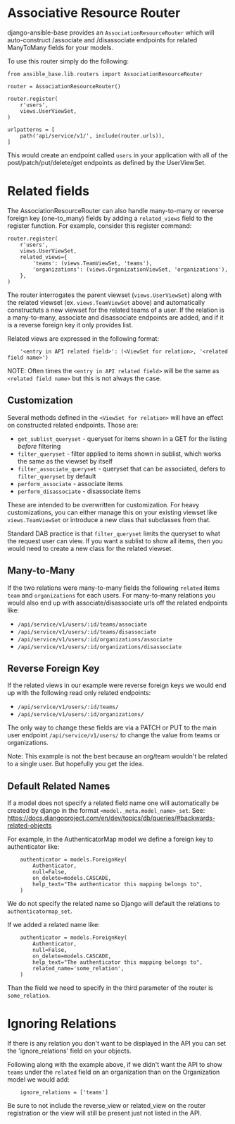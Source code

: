 # Associative Resource Router

django-ansible-base provides an `AssociationResourceRouter` which will auto-construct /associate and /disassociate endpoints for related ManyToMany fields for your models.

To use this router simply do the following:
```
from ansible_base.lib.routers import AssociationResourceRouter

router = AssociationResourceRouter()

router.register(
    r'users',
    views.UserViewSet,
)

urlpatterns = [
    path('api/service/v1/', include(router.urls)),
]
```

This would create an endpoint called `users` in your application with all of the post/patch/put/delete/get endpoints as defined by the UserViewSet.

# Related fields

The AssociationResourceRouter can also handle many-to-many or reverse foreign key (one-to_many) fields by adding a `related_views` field to the register function. For example, consider this register command:
```
router.register(
    r'users',
    views.UserViewSet,
    related_views={
        'teams': (views.TeamViewSet, 'teams'),
        'organizations': (views.OrganizationViewSet, 'organizations'),
    },
)
```

The router interrogates the parent viewset (`views.UserViewSet`) along with the related viewset (ex. `views.TeamViewSet` above) and automatically constructuts a new viewset for the related teams of a user. If the relation is a many-to-many, associate and disassociate endpoints are added, and if it is a reverse foreign key it only provides list.

Related views are expressed in the following format:

```
    '<entry in API related field>': (<ViewSet for relation>, '<related field name>')
```

NOTE: Often times the `<entry in API related field>` will be the same as `<related field name>` but this is not always the case.


## Customization

Several methods defined in the `<ViewSet for relation>` will have an effect on constructed related endpoints.
Those are:

 - `get_sublist_queryset` - queryset for items shown in a GET for the listing _before_ filtering
 - `filter_queryset` - filter applied to items shown in sublist, which works the same as the viewset by itself
 - `filter_associate_queryset` - queryset that can be associated, defers to `filter_queryset` by default
 - `perform_associate` - associate items
 - `perform_disassociate` - disassociate items

These are intended to be overwritten for customization.
For heavy customizations, you can either manage this on your existing viewset like `views.TeamViewSet`
or introduce a new class that subclasses from that.

Standard DAB practice is that `filter_queryset` limits the queryset to what the request user can view.
If you want a sublist to show all items, then you would need to create a new class for the related viewset.


## Many-to-Many

If the two relations were many-to-many fields the following `related` items `team` and `organizations` for each users. For many-to-many relations you would also end up with associate/disassociate urls off the related endpoints like:
  * `/api/service/v1/users/:id/teams/associate`
  * `/api/service/v1/users/:id/teams/disassociate`
  * `/api/service/v1/users/:id/organizations/associate`
  * `/api/service/v1/users/:id/organizations/disassociate`


## Reverse Foreign Key

If the related views in our example were reverse foreign keys we would end up with the following read only related endpoints:
  * `/api/service/v1/users/:id/teams/`
  * `/api/service/v1/users/:id/organizations/`

The only way to change these fields are via a PATCH or PUT to the main user endpoint `/api/service/v1/users/` to change the value from teams or organizations.

Note: This example is not the best because an org/team wouldn't be related to a single user. But hopefully you get the idea.


## Default Related Names

If a model does not specify a related field name one will automatically be created by django in the format `<model._meta.model_name>_set`.
See: https://docs.djangoproject.com/en/dev/topics/db/queries/#backwards-related-objects

For example, in the AuthenticatorMap model we define a foreign key to authenticator like:
```
    authenticator = models.ForeignKey(
        Authenticator,
        null=False,
        on_delete=models.CASCADE,
        help_text="The authenticator this mapping belongs to",
    )
```

We do not specify the related name so Django will default the relations to `authenticatormap_set`.

If we added a related name like:
```
    authenticator = models.ForeignKey(
        Authenticator,
        null=False,
        on_delete=models.CASCADE,
        help_text="The authenticator this mapping belongs to",
        related_name='some_relation',
    )
```

Than the field we need to specify in the third parameter of the router is `some_relation`.


# Ignoring Relations

If there is any relation you don't want to be displayed in the API you can set the 'ignore_relations' field on your objects. 

Following along with the example above, if we didn't want the API to show `teams` under the `related` field on an organization than on the Organization model we would add:
```
    ignore_relations = ['teams']
```

Be sure to not include the reverse_view or related_view on the router registration or the view will still be present just not listed in the API. 
